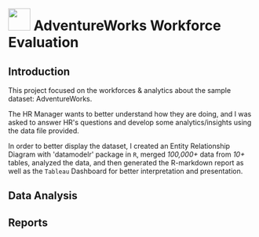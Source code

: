 # <img width="45" src=pics/crime.jpg> AdventureWorks Workforce Evaluation

## Introduction

This project focused on the workforces & analytics about the sample dataset: AdventureWorks. 

The HR Manager wants to better understand how they are doing, and I was asked to answer HR's questions and develop some analytics/insights using the data file provided. 

In order to better display the dataset, I created an Entity Relationship Diagram with 'datamodelr' package in `R`, merged *100,000+* data from *10+* tables, analyzed the data, and then generated the R-markdown report as well as the `Tableau` Dashboard for better interpretation and presentation.

## Data Analysis


## Reports




